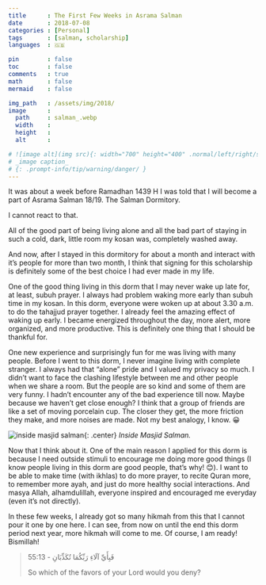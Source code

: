 ```yaml
---
title      : The First Few Weeks in Asrama Salman
date       : 2018-07-08
categories : [Personal]
tags       : [salman, scholarship]
languages  : 🇬🇧

pin        : false
toc        : false
comments   : true
math       : false
mermaid    : false

img_path   : /assets/img/2018/
image      :
  path     : salman_.webp
  width    : 
  height   : 
  alt      : 

# ![image alt](img src){: width="700" height="400" .normal/left/right/shadow}
# _image caption_
# {: .prompt-info/tip/warning/danger/ }
---
```


It was about a week before Ramadhan 1439 H I was told that I will become a part of Asrama Salman 18/19. The Salman Dormitory.

I cannot react to that.

All of the good part of being living alone and all the bad part of staying in such a cold, dark, little room my kosan was, completely washed away.

And now, after I stayed in this dormitory for about a month and interact with it’s people for more than two month, I think that signing for this scholarship is definitely some of the best choice I had ever made in my life.

One of the good thing living in this dorm that I may never wake up late for, at least, subuh prayer. I always had problem waking more early than subuh time in my kosan. In this dorm, everyone were woken up at about 3.30 a.m. to do the tahajjud prayer together. I already feel the amazing effect of waking up early. I became energized throughout the day, more alert, more organized, and more productive. This is definitely one thing that I should be thankful for.

One new experience and surprisingly fun for me was living with many people. Before I went to this dorm, I never imagine living with complete stranger. I always had that “alone” pride and I valued my privacy so much. I didn’t want to face the clashing lifestyle between me and other people when we share a room. But the people are so kind and some of them are very funny. I hadn’t encounter any of the bad experience till now. Maybe because we haven’t get close enough? I think that a group of friends are like a set of moving porcelain cup. The closer they get, the more friction they make, and more noises are made. Not my best analogy, I know. 😀

![inside masjid salman](salman.webp){: .center}
_Inside Masjid Salman._

Now that I think about it. One of the main reason I applied for this dorm is because I need outside stimuli to encourage me doing more good things (I know people living in this dorm are good people, that’s why! 😊). I want to be able to make time (with ikhlas) to do more prayer, to recite Quran more, to remember more ayah, and just do more healthy social interactions. And masya Allah, alhamdulillah, everyone inspired and encouraged me everyday (even it’s not directly).

In these few weeks, I already got so many hikmah from this that I cannot pour it one by one here. I can see, from now on until the end this dorm period next year, more hikmah will come to me. Of course, I am ready! Bismillah!

> فَبِأَيِّ آلَاءِ رَبِّكُمَا تُكَذِّبَانِ - 55:13
> 
> So which of the favors of your Lord would you deny?